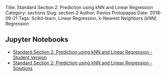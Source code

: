 Title: Standard Section 2: Prediction using kNN and Linear Regression
Category: sections
Slug: section-2
Author: Pavlos Protopapas
Date: 2018-09-21
Tags: Scikit-learn, Linear Regression, k-Nearest Neighbors (kNN) Regression


## Jupyter Notebooks

- [Standard Section 2: Prediction using kNN and Linear Regression - Student Version]({filename}../../sections/section2/notebook/section2.ipynb) 
- [Standard Section 2: Prediction using kNN and Linear Regression - Solutions]({filename}../../sections/section2/notebook/solutions/section_2_solutions.ipynb) 
